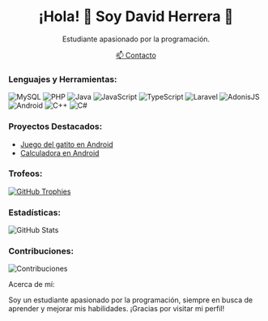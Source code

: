 <p align="center">
</p>

<h1 align="center">¡Hola! 👋 Soy David Herrera 🌟</h1>

<p align="center">
  Estudiante apasionado por la programación.
</p>

<p align="center">
  <a href="mailto:david.gmzherrera28@gmail.com">📫 Contacto</a>
</p>

### Lenguajes y Herramientas:

![MySQL](https://img.shields.io/badge/MySQL-4479A1)
![PHP](https://img.shields.io/badge/PHP-777BB4)
![Java](https://img.shields.io/badge/Java-007396)
![JavaScript](https://img.shields.io/badge/JavaScript-F7DF1E)
![TypeScript](https://img.shields.io/badge/TypeScript-3178C6)
![Laravel](https://img.shields.io/badge/Laravel-FF2D20)
![AdonisJS](https://img.shields.io/badge/AdonisJS-220052)
![Android](https://img.shields.io/badge/Android-3DDC84)
![C++](https://img.shields.io/badge/C++-00599C)
![C#](https://img.shields.io/badge/C%23-239120)

### Proyectos Destacados:

- [Juego del gatito en Android](https://github.com/dabidgmz/Android_JuegoGatito_practica6)
- [Calculadora en Android](https://github.com/dabidgmz/Andorid_calculadora_practica3)

### Trofeos:

[![GitHub Trophies](https://github-profile-trophy.vercel.app/?username=adam-pw&theme=darkhub&column=7)](https://github.com/ryo-ma/github-profile-trophy)

### Estadísticas:

![GitHub Stats](https://github-readme-stats.vercel.app/api?username=adam-pw&show_icons=true&theme=radical)

### Contribuciones:

![Contribuciones](https://activity-graph.herokuapp.com/graph?username=dabidgmz)

Acerca de mí:

Soy un estudiante apasionado por la programación, siempre en busca de aprender y mejorar mis habilidades. ¡Gracias por visitar mi perfil!


